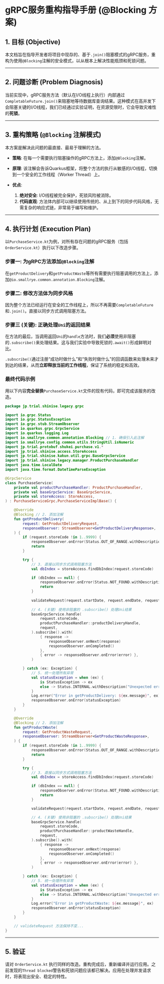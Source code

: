 # gRPC服务重构指导手册 (@Blocking 方案)

## 1. 目标 (Objective)

本文档旨在指导开发者将项目中现存的、基于`.join()`阻塞模式的gRPC服务，重构为使用`@Blocking`注解的安全模式，以从根本上解决性能瓶颈和死锁问题。

---

## 2. 问题诊断 (Problem Diagnosis)

当前实现中，gRPC服务方法（默认在I/O线程上执行）内部通过`CompletableFuture.join()`来阻塞地等待数据库查询结果。这种模式在高并发下会阻塞关键的I/O线程，我们已经通过实验证明，在资源受限时，它会导致灾难性的**死锁**。

---

## 3. 重构策略 (`@Blocking` 注解模式)

本方案是解决此问题的最直接、最易于理解的方法。

*   **策略**: 在每一个需要执行阻塞操作的gRPC方法上，添加`@Blocking`注解。

*   **原理**: 该注解会告诉Quarkus框架，将整个方法的执行从敏感的I/O线程，切换到一个安全的工作线程（Worker Thread）上。

*   **优点**: 
    1.  **绝对安全**: I/O线程被完全保护，死锁风险被消除。
    2.  **代码直观**: 方法体内部可以继续使用传统的、从上到下的同步代码风格，无需复杂的响应式链，非常易于编写和维护。

---

## 4. 执行计划 (Execution Plan)

以`PurchaseService.kt`为例，对所有存在问题的gRPC服务（包括`OrderService.kt`）执行以下改造步骤。

### 步骤一: 为gRPC方法添加`@Blocking`注解

在`getProductDelivery`和`getProductWaste`等所有需要执行阻塞调用的方法上，添加`@io.smallrye.common.annotation.Blocking`注解。

### 步骤二: 修改方法体为同步风格

因为整个方法已经运行在安全的工作线程上，所以不再需要`CompletableFuture`和`.join()`。直接以同步方式调用阻塞方法。

### 步骤三 (关键): 正确处理`Uni`的返回结果

在方法的最后，当调用返回`Uni`的`handle`方法时，我们**必须**使用非阻塞的`.subscribe()`来处理结果。这与我们实验中导致死锁的`.await()`形成鲜明对比。

`.subscribe()`通过注册“成功时做什么”和“失败时做什么”的回调函数来处理未来才到达的结果，从而**立即释放当前的工作线程**，保证了系统的稳定和高效。

### 最终代码示例

用以下内容**完全替换**`PurchaseService.kt`文件的现有代码，即可完成该服务的改造。

```kotlin
package jp.trial.shinise.legacy.grpc

import io.grpc.Status
import io.grpc.StatusException
import io.grpc.stub.StreamObserver
import io.quarkus.grpc.GrpcService
import io.quarkus.logging.Log
import io.smallrye.common.annotation.Blocking // 1. 确保引入此注解
import io.smallrye.config.common.utils.StringUtil.isNumeric
import jp.trial.protobuf.shukei.purchase.v1.*
import jp.trial.shinise.access.StoreAccess
import jp.trial.shinise.kakun.util.grpc.BaseGrpcService
import jp.trial.shinise.legacy.manager.ProductPurchaseHandler
import java.time.LocalDate
import java.time.format.DateTimeParseException

@GrpcService
class PurchaseService(
    private val productPurchaseHandler: ProductPurchaseHandler,
    private val baseGrpcService: BaseGrpcService,
    private val storeAccess: StoreAccess,
) : PurchaseServiceGrpc.PurchaseServiceImplBase() {

    @Override
    @Blocking // 2. 添加注解
    fun getProductDelivery(
        request: GetProductDeliveryRequest,
        responseObserver: StreamObserver<GetProductDeliveryResponse>,
    ) {
        if (request.storeCode !in 1..9999) {
            responseObserver.onError(Status.OUT_OF_RANGE.withDescription("`store_code` must be between 1 and 9999.").asRuntimeException())
            return
        }

        try {
            // 3. 直接以同步方式调用阻塞方法
            val dbIndex = storeAccess.findDbIndex(request.storeCode)

            if (dbIndex == null) {
                responseObserver.onError(Status.NOT_FOUND.withDescription("`store_code` not found.").asRuntimeException())
                return
            }
            
            validateRequest(request.startDate, request.endDate, request.productCodeList, request.storeCode)
            
            // 4. (关键) 使用非阻塞的 .subscribe() 处理Uni结果
            baseGrpcService.handle(
                request.storeCode,
                productPurchaseHandler::productDeliveryHandle,
                request,
            ).subscribe().with(
                { response ->
                    responseObserver.onNext(response)
                    responseObserver.onCompleted()
                },
                { error -> responseObserver.onError(error) },
            )

        } catch (ex: Exception) {
            // 5. 统一处理所有异常
            val statusException = when (ex) {
                is StatusException -> ex
                else -> Status.INTERNAL.withDescription("Unexpected error: ${ex.message}").asRuntimeException()
            }
            Log.error("Error in getProductDelivery: ${ex.message}", ex)
            responseObserver.onError(statusException)
        }
    }

    @Override
    @Blocking // 2. 添加注解
    fun getProductWaste(
        request: GetProductWasteRequest,
        responseObserver: StreamObserver<GetProductWasteResponse>,
    ) {
        if (request.storeCode !in 1..9999) {
            responseObserver.onError(Status.OUT_OF_RANGE.withDescription("`store_code` must be between 1 and 9999.").asRuntimeException())
            return
        }

        try {
            // 3. 直接以同步方式调用阻塞方法
            val dbIndex = storeAccess.findDbIndex(request.storeCode)

            if (dbIndex == null) {
                responseObserver.onError(Status.NOT_FOUND.withDescription("`store_code` not found.").asRuntimeException())
                return
            }

            validateRequest(request.startDate, request.endDate, request.productCodeList, request.storeCode)

            // 4. (关键) 使用非阻塞的 .subscribe() 处理Uni结果
            baseGrpcService.handle(
                request.storeCode,
                productPurchaseHandler::productWasteHandle,
                request,
            ).subscribe().with(
                { response ->
                    responseObserver.onNext(response)
                    responseObserver.onCompleted()
                },
                { error -> responseObserver.onError(error) },
            )

        } catch (ex: Exception) {
            // 5. 统一处理所有异常
            val statusException = when (ex) {
                is StatusException -> ex
                else -> Status.INTERNAL.withDescription("Unexpected error: ${ex.message}").asRuntimeException()
            }
            Log.error("Error in getProductWaste: ${ex.message}", ex)
            responseObserver.onError(statusException)
        }
    }

    // validateRequest 方法保持不变...
}
```

---

## 5. 验证

请对 `OrderService.kt` 执行同样的改造。重构完成后，重新编译并运行应用。之前发现的`Thread blocked`警告和死锁问题应该都已解决。应用在处理并发请求时，将表现出安全、稳定的特性。